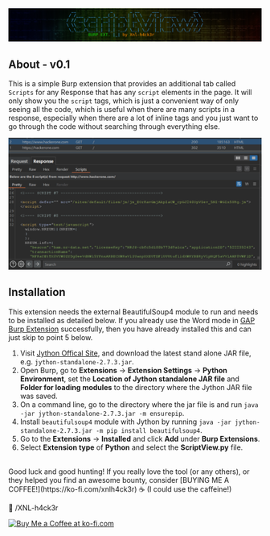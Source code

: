 <center><img src="https://raw.githubusercontent.com/xnl-h4ck3r/ScriptView-Burp-Extension/main/ScriptView/images/title.png"></center>

## About - v0.1

This is a simple Burp extension that provides an additional tab called `Scripts` for any Response that has any `script` elements in the page. It will only show you the `script` tags, which is just a convenient way of only seeing all the code, which is useful when there are many scripts in a response, especially when there are a lot of inline tags and you just want to go through the code without searching through everything else.

<center><img src="https://raw.githubusercontent.com/xnl-h4ck3r/ScriptView-Burp-Extension/main/ScriptView/images/example.png"></center>

## Installation

This extension needs the external BeautifulSoup4 module to run and needs to be installed as detailed below. If you already use the Word mode in [GAP Burp Extension](https://github.com/xnl-h4ck3r/GAP-Burp-Extension) successfully, then you have already installed this and can just skip to point 5 below.

1. Visit [Jython Offical Site](https://www.jython.org/download), and download the latest stand alone JAR file, e.g. `jython-standalone-2.7.3.jar`.
2. Open Burp, go to **Extensions** -> **Extension Settings** -> **Python Environment**, set the **Location of Jython standalone JAR file** and **Folder for loading modules** to the directory where the Jython JAR file was saved.
3. On a command line, go to the directory where the jar file is and run `java -jar jython-standalone-2.7.3.jar -m ensurepip`.
4. Install `beautifulsoup4` module with Jython by running `java -jar jython-standalone-2.7.3.jar -m pip install beautifulsoup4`.
5. Go to the **Extensions** -> **Installed** and click **Add** under **Burp Extensions**.
6. Select **Extension type** of **Python** and select the **ScriptView.py** file.

<br>
Good luck and good hunting!
If you really love the tool (or any others), or they helped you find an awesome bounty, consider [BUYING ME A COFFEE!](https://ko-fi.com/xnlh4ck3r) ☕ (I could use the caffeine!)

🤘 /XNL-h4ck3r

<a href='https://ko-fi.com/B0B3CZKR5' target='_blank'><img height='36' style='border:0px;height:36px;' src='https://storage.ko-fi.com/cdn/kofi2.png?v=3' border='0' alt='Buy Me a Coffee at ko-fi.com' /></a>

